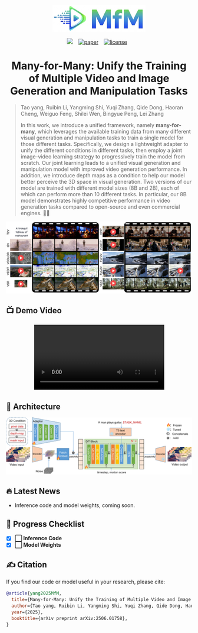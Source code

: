 <!-- ![MfM-logo](assets/MfM_logo.png) -->
<div align="center">
  <img src="assets/MfM_logo.jpeg" alt="MfM-logo" width="50%">
</div>
<div align="center">



<a href="https://leeruibin.github.io/MfMPage/"><img src="https://img.shields.io/static/v1?label=Project&message=Page&color=blue&logo=github-pages"></a> &ensp;
<a href="https://arxiv.org/abs/2506.01758"><img alt="paper" src="https://img.shields.io/badge/arXiv-2506.01758-b31b1b.svg"></a> &ensp;
<a href="https://github.com/SandAI-org/MAGI-1/LICENSE"><img alt="license" src="https://img.shields.io/badge/License-Apache2.0-green?logo=Apache"></a> &ensp;
# Many-for-Many: Unify the Training of Multiple Video and Image Generation and Manipulation Tasks
</div>



> Tao yang, Ruibin Li, Yangming Shi, Yuqi Zhang, Qide Dong, Haoran Cheng, Weiguo Feng, Shilei Wen, Bingyue Peng, Lei Zhang
> 
> In this work, we introduce a unified framework, namely **many-for-many**, which leverages the available training data from many different visual generation and manipulation tasks to train a single model for those different tasks. Specifically, we design a lightweight adapter to unify the different conditions in different tasks, then employ a joint image-video learning strategy to progressively train the model from scratch. Our joint learning leads to a unified visual generation and manipulation model with improved video generation performance. In addition, we introduce depth maps as a condition to help our model better perceive the 3D space in visual generation. Two versions of our model are trained with different model sizes (8B and 2B), each of which can perform more than 10 different tasks. In particular, our 8B model demonstrates highly competitive performance in video generation tasks compared to open-source and even commercial engines. 🚀✨

<img src='./assets/visual_result.png'>

<!-- This repository contains the code for the MfM model, pre-trained weights and inference code. You can find more information on our paper <a href="https://arxiv.org/abs/2506.01758"><img alt="paper" src="https://img.shields.io/badge/arXiv-2506.01758-b31b1b.svg"></a> . 🚀✨ -->

## 📺 Demo Video
<div align="center">
  <video src="https://github.com/user-attachments/assets/f1ddd1fd-1c2b-44e7-94dc-9f62963ab147" width="70%" poster=""> </video>
</div>

## 📮 Architecture

<img src='./assets/arch.png'>

  <!-- Option 2: If you have a GIF version -->
  <!-- <img src="./assets/MfM_demo.gif" alt="MfM Demo" width="70%"> -->
<!-- </div> -->

## 🔥 Latest News

- Inference code and model weights, coming soon.

## 📌 Progress Checklist
<!-- ✅ -->

- [x] **⬜️ Inference Code**  
- [x] **⬜️ Model Weights**

<!-- ## Introduction







## Architecture -->



## ✍️ Citation

If you find our code or model useful in your research, please cite:

```bibtex
@article{yang2025MfM,
  title={Many-for-Many: Unify the Training of Multiple Video and Image Generation and Manipulation Tasks},
  author={Tao yang, Ruibin Li, Yangming Shi, Yuqi Zhang, Qide Dong, Haoran Cheng, Weiguo Feng, Shilei Wen, Bingyue Peng, Lei Zhang},
  year={2025},
  booktitle={arXiv preprint arXiv:2506.01758},
}
```